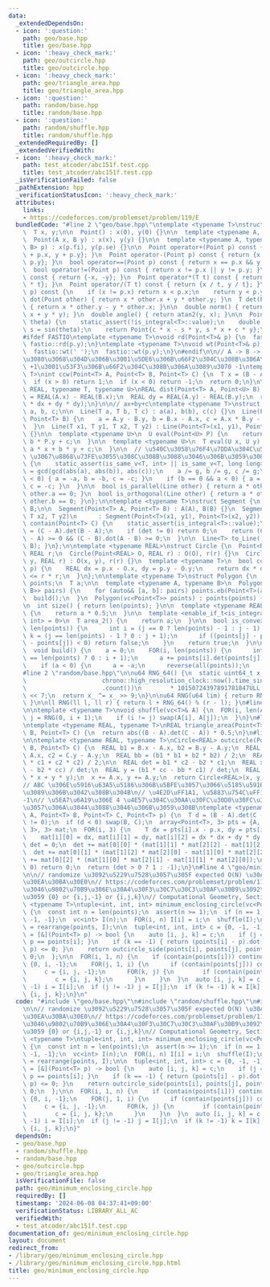 ```yaml
---
data:
  _extendedDependsOn:
  - icon: ':question:'
    path: geo/base.hpp
    title: geo/base.hpp
  - icon: ':heavy_check_mark:'
    path: geo/outcircle.hpp
    title: geo/outcircle.hpp
  - icon: ':heavy_check_mark:'
    path: geo/triangle_area.hpp
    title: geo/triangle_area.hpp
  - icon: ':question:'
    path: random/base.hpp
    title: random/base.hpp
  - icon: ':question:'
    path: random/shuffle.hpp
    title: random/shuffle.hpp
  _extendedRequiredBy: []
  _extendedVerifiedWith:
  - icon: ':heavy_check_mark:'
    path: test_atcoder/abc151f.test.cpp
    title: test_atcoder/abc151f.test.cpp
  _isVerificationFailed: false
  _pathExtension: hpp
  _verificationStatusIcon: ':heavy_check_mark:'
  attributes:
    links:
    - https://codeforces.com/problemset/problem/119/E
  bundledCode: "#line 2 \"geo/base.hpp\"\ntemplate <typename T>\nstruct Point {\n\
    \  T x, y;\n\n  Point() : x(0), y(0) {}\n\n  template <typename A, typename B>\n\
    \  Point(A x, B y) : x(x), y(y) {}\n\n  template <typename A, typename B>\n  Point(pair<A,\
    \ B> p) : x(p.fi), y(p.se) {}\n\n  Point operator+(Point p) const { return {x\
    \ + p.x, y + p.y}; }\n  Point operator-(Point p) const { return {x - p.x, y -\
    \ p.y}; }\n  bool operator==(Point p) const { return x == p.x && y == p.y; }\n\
    \  bool operator!=(Point p) const { return x != p.x || y != p.y; }\n  Point operator-()\
    \ const { return {-x, -y}; }\n  Point operator*(T t) const { return {x * t, y\
    \ * t}; }\n  Point operator/(T t) const { return {x / t, y / t}; }\n\n  bool operator<(Point\
    \ p) const {\n    if (x != p.x) return x < p.x;\n    return y < p.y;\n  }\n  T\
    \ dot(Point other) { return x * other.x + y * other.y; }\n  T det(Point other)\
    \ { return x * other.y - y * other.x; }\n\n  double norm() { return sqrtl(x *\
    \ x + y * y); }\n  double angle() { return atan2(y, x); }\n\n  Point rotate(double\
    \ theta) {\n    static_assert(!is_integral<T>::value);\n    double c = cos(theta),\
    \ s = sin(theta);\n    return Point{c * x - s * y, s * x + c * y};\n  }\n};\n\n\
    #ifdef FASTIO\ntemplate <typename T>\nvoid rd(Point<T>& p) {\n  fastio::rd(p.x),\
    \ fastio::rd(p.y);\n}\ntemplate <typename T>\nvoid wt(Point<T>& p) {\n  fastio::wt(p.x);\n\
    \  fastio::wt(' ');\n  fastio::wt(p.y);\n}\n#endif\n\n// A -> B -> C \u3068\u9032\
    \u3080\u3068\u304D\u306B\u3001\u5DE6\u306B\u66F2\u304C\u308B\u306A\u3089\u3070\
    \ +1\u3001\u53F3\u306B\u66F2\u304C\u308B\u306A\u3089\u3070 -1\ntemplate <typename\
    \ T>\nint ccw(Point<T> A, Point<T> B, Point<T> C) {\n  T x = (B - A).det(C - A);\n\
    \  if (x > 0) return 1;\n  if (x < 0) return -1;\n  return 0;\n}\n\ntemplate <typename\
    \ REAL, typename T, typename U>\nREAL dist(Point<T> A, Point<U> B) {\n  REAL dx\
    \ = REAL(A.x) - REAL(B.x);\n  REAL dy = REAL(A.y) - REAL(B.y);\n  return sqrt(dx\
    \ * dx + dy * dy);\n}\n\n// ax+by+c\ntemplate <typename T>\nstruct Line {\n  T\
    \ a, b, c;\n\n  Line(T a, T b, T c) : a(a), b(b), c(c) {}\n  Line(Point<T> A,\
    \ Point<T> B) {\n    a = A.y - B.y, b = B.x - A.x, c = A.x * B.y - A.y * B.x;\n\
    \  }\n  Line(T x1, T y1, T x2, T y2) : Line(Point<T>(x1, y1), Point<T>(x2, y2))\
    \ {}\n\n  template <typename U>\n  U eval(Point<U> P) {\n    return a * P.x +\
    \ b * P.y + c;\n  }\n\n  template <typename U>\n  T eval(U x, U y) {\n    return\
    \ a * x + b * y + c;\n  }\n\n  // \u540C\u3058\u76F4\u7DDA\u304C\u540C\u3058 a,b,c\
    \ \u3067\u8868\u73FE\u3055\u308C\u308B\u3088\u3046\u306B\u3059\u308B\n  void normalize()\
    \ {\n    static_assert(is_same_v<T, int> || is_same_v<T, long long>);\n    T g\
    \ = gcd(gcd(abs(a), abs(b)), abs(c));\n    a /= g, b /= g, c /= g;\n    if (b\
    \ < 0) { a = -a, b = -b, c = -c; }\n    if (b == 0 && a < 0) { a = -a, b = -b,\
    \ c = -c; }\n  }\n\n  bool is_parallel(Line other) { return a * other.b - b *\
    \ other.a == 0; }\n  bool is_orthogonal(Line other) { return a * other.a + b *\
    \ other.b == 0; }\n};\n\ntemplate <typename T>\nstruct Segment {\n  Point<T> A,\
    \ B;\n\n  Segment(Point<T> A, Point<T> B) : A(A), B(B) {}\n  Segment(T x1, T y1,\
    \ T x2, T y2)\n      : Segment(Point<T>(x1, y1), Point<T>(x2, y2)) {}\n\n  bool\
    \ contain(Point<T> C) {\n    static_assert(is_integral<T>::value);\n    T det\
    \ = (C - A).det(B - A);\n    if (det != 0) return 0;\n    return (C - A).dot(B\
    \ - A) >= 0 && (C - B).dot(A - B) >= 0;\n  }\n\n  Line<T> to_Line() { return Line(A,\
    \ B); }\n};\n\ntemplate <typename REAL>\nstruct Circle {\n  Point<REAL> O;\n \
    \ REAL r;\n  Circle(Point<REAL> O, REAL r) : O(O), r(r) {}\n  Circle(REAL x, REAL\
    \ y, REAL r) : O(x, y), r(r) {}\n  template <typename T>\n  bool contain(Point<T>\
    \ p) {\n    REAL dx = p.x - O.x, dy = p.y - O.y;\n    return dx * dx + dy * dy\
    \ <= r * r;\n  }\n};\n\ntemplate <typename T>\nstruct Polygon {\n  vc<Point<T>>\
    \ points;\n  T a;\n\n  template <typename A, typename B>\n  Polygon(vc<pair<A,\
    \ B>> pairs) {\n    for (auto&& [a, b]: pairs) points.eb(Point<T>(a, b));\n  \
    \  build();\n  }\n  Polygon(vc<Point<T>> points) : points(points) { build(); }\n\
    \n  int size() { return len(points); }\n\n  template <typename REAL>\n  REAL area()\
    \ {\n    return a * 0.5;\n  }\n\n  template <enable_if_t<is_integral<T>::value,\
    \ int> = 0>\n  T area_2() {\n    return a;\n  }\n\n  bool is_convex() {\n    FOR(j,\
    \ len(points)) {\n      int i = (j == 0 ? len(points) - 1 : j - 1);\n      int\
    \ k = (j == len(points) - 1 ? 0 : j + 1);\n      if ((points[j] - points[i]).det(points[k]\
    \ - points[j]) < 0) return false;\n    }\n    return true;\n  }\n\nprivate:\n\
    \  void build() {\n    a = 0;\n    FOR(i, len(points)) {\n      int j = (i + 1\
    \ == len(points) ? 0 : i + 1);\n      a += points[i].det(points[j]);\n    }\n\
    \    if (a < 0) {\n      a = -a;\n      reverse(all(points));\n    }\n  }\n};\n\
    #line 2 \"random/base.hpp\"\n\nu64 RNG_64() {\n  static uint64_t x_\n      = uint64_t(chrono::duration_cast<chrono::nanoseconds>(\n\
    \                     chrono::high_resolution_clock::now().time_since_epoch())\n\
    \                     .count())\n        * 10150724397891781847ULL;\n  x_ ^= x_\
    \ << 7;\n  return x_ ^= x_ >> 9;\n}\n\nu64 RNG(u64 lim) { return RNG_64() % lim;\
    \ }\n\nll RNG(ll l, ll r) { return l + RNG_64() % (r - l); }\n#line 2 \"random/shuffle.hpp\"\
    \n\ntemplate <typename T>\nvoid shuffle(vc<T>& A) {\n  FOR(i, len(A)) {\n    int\
    \ j = RNG(0, i + 1);\n    if (i != j) swap(A[i], A[j]);\n  }\n}\n#line 1 \"geo/triangle_area.hpp\"\
    \ntemplate <typename REAL, typename T>\nREAL triangle_area(Point<T> A, Point<T>\
    \ B, Point<T> C) {\n  return abs((B - A).det(C - A)) * 0.5;\n}\n#line 3 \"geo/outcircle.hpp\"\
    \n\ntemplate <typename REAL, typename T>\nCircle<REAL> outcircle(Point<T> A, Point<T>\
    \ B, Point<T> C) {\n  REAL b1 = B.x - A.x, b2 = B.y - A.y;\n  REAL c1 = C.x -\
    \ A.x, c2 = C.y - A.y;\n  REAL bb = (b1 * b1 + b2 * b2) / 2;\n  REAL cc = (c1\
    \ * c1 + c2 * c2) / 2;\n\n  REAL det = b1 * c2 - b2 * c1;\n  REAL x = (bb * c2\
    \ - b2 * cc) / det;\n  REAL y = (b1 * cc - bb * c1) / det;\n  REAL r = sqrt(x\
    \ * x + y * y);\n  x += A.x, y += A.y;\n  return Circle<REAL>(x, y, r);\n}\n\n\
    // ABC \u306E\u5916\u63A5\u5186\u306B\u5BFE\u3057\u3066\u5185\u5916\u3069\u3061\
    \u3089\u306B\u3042\u308B\u304B\n// \u4E2D\uFF1A1, \u5883\u754C\uFF1A0, \u5916\uFF1A\
    -1\n// \u5EA7\u6A19\u306E 4 \u4E57\u304C\u30AA\u30FC\u30D0\u30FC\u30D5\u30ED\u30FC\
    \u3057\u306A\u3044\u3088\u3046\u306B\u3059\u308B\ntemplate <typename T>\nint outcircle_side(Point<T>\
    \ A, Point<T> B, Point<T> C, Point<T> p) {\n  T d = (B - A).det(C - A);\n  assert(d\
    \ != 0);\n  if (d < 0) swap(B, C);\n  array<Point<T>, 3> pts = {A, B, C};\n  array<array<T,\
    \ 3>, 3> mat;\n  FOR(i, 3) {\n    T dx = pts[i].x - p.x, dy = pts[i].y - p.y;\n\
    \    mat[i][0] = dx, mat[i][1] = dy, mat[i][2] = dx * dx + dy * dy;\n  }\n  T\
    \ det = 0;\n  det += mat[0][0] * (mat[1][1] * mat[2][2] - mat[1][2] * mat[2][1]);\n\
    \  det += mat[0][1] * (mat[1][2] * mat[2][0] - mat[1][0] * mat[2][2]);\n  det\
    \ += mat[0][2] * (mat[1][0] * mat[2][1] - mat[1][1] * mat[2][0]);\n  if (det ==\
    \ 0) return 0;\n  return (det > 0 ? 1 : -1);\n}\n#line 4 \"geo/minimum_enclosing_circle.hpp\"\
    \n\n// randomize \u3092\u5229\u7528\u3057\u305F expected O(N) \u30A2\u30EB\u30B4\
    \u30EA\u30BA\u30E0\n// https://codeforces.com/problemset/problem/119/E\n// \u4F7F\
    \u3046\u9802\u70B9\u306E\u30A4\u30F3\u30C7\u30C3\u30AF\u30B9\u3092\u304B\u3048\
    \u3059 {0} or {i,j,-1} or {i,j,k}\n// Computational Geometry, Section 4.7\ntemplate\
    \ <typename T>\ntuple<int, int, int> minimum_enclosing_circle(vc<Point<T>> points)\
    \ {\n  const int n = len(points);\n  assert(n >= 1);\n  if (n == 1) return {0,\
    \ -1, -1};\n  vc<int> I(n);\n  FOR(i, n) I[i] = i;\n  shuffle(I);\n\n  points\
    \ = rearrange(points, I);\n\n  tuple<int, int, int> c = {0, -1, -1};\n  auto contain\
    \ = [&](Point<T> p) -> bool {\n    auto [i, j, k] = c;\n    if (j == -1) { return\
    \ p == points[i]; }\n    if (k == -1) { return (points[i] - p).dot(points[j] -\
    \ p) <= 0; }\n    return outcircle_side(points[i], points[j], points[k], p) >=\
    \ 0;\n  };\n\n  FOR(i, 1, n) {\n    if (contain(points[i])) continue;\n    c =\
    \ {0, i, -1};\n    FOR(j, 1, i) {\n      if (contain(points[j])) continue;\n \
    \     c = {i, j, -1};\n      FOR(k, j) {\n        if (contain(points[k])) continue;\n\
    \        c = {i, j, k};\n      }\n    }\n  }\n  auto [i, j, k] = c;\n  if (i !=\
    \ -1) i = I[i];\n  if (j != -1) j = I[j];\n  if (k != -1) k = I[k];\n  return\
    \ {i, j, k};\n}\n"
  code: "#include \"geo/base.hpp\"\n#include \"random/shuffle.hpp\"\n#include \"geo/outcircle.hpp\"\
    \n\n// randomize \u3092\u5229\u7528\u3057\u305F expected O(N) \u30A2\u30EB\u30B4\
    \u30EA\u30BA\u30E0\n// https://codeforces.com/problemset/problem/119/E\n// \u4F7F\
    \u3046\u9802\u70B9\u306E\u30A4\u30F3\u30C7\u30C3\u30AF\u30B9\u3092\u304B\u3048\
    \u3059 {0} or {i,j,-1} or {i,j,k}\n// Computational Geometry, Section 4.7\ntemplate\
    \ <typename T>\ntuple<int, int, int> minimum_enclosing_circle(vc<Point<T>> points)\
    \ {\n  const int n = len(points);\n  assert(n >= 1);\n  if (n == 1) return {0,\
    \ -1, -1};\n  vc<int> I(n);\n  FOR(i, n) I[i] = i;\n  shuffle(I);\n\n  points\
    \ = rearrange(points, I);\n\n  tuple<int, int, int> c = {0, -1, -1};\n  auto contain\
    \ = [&](Point<T> p) -> bool {\n    auto [i, j, k] = c;\n    if (j == -1) { return\
    \ p == points[i]; }\n    if (k == -1) { return (points[i] - p).dot(points[j] -\
    \ p) <= 0; }\n    return outcircle_side(points[i], points[j], points[k], p) >=\
    \ 0;\n  };\n\n  FOR(i, 1, n) {\n    if (contain(points[i])) continue;\n    c =\
    \ {0, i, -1};\n    FOR(j, 1, i) {\n      if (contain(points[j])) continue;\n \
    \     c = {i, j, -1};\n      FOR(k, j) {\n        if (contain(points[k])) continue;\n\
    \        c = {i, j, k};\n      }\n    }\n  }\n  auto [i, j, k] = c;\n  if (i !=\
    \ -1) i = I[i];\n  if (j != -1) j = I[j];\n  if (k != -1) k = I[k];\n  return\
    \ {i, j, k};\n}"
  dependsOn:
  - geo/base.hpp
  - random/shuffle.hpp
  - random/base.hpp
  - geo/outcircle.hpp
  - geo/triangle_area.hpp
  isVerificationFile: false
  path: geo/minimum_enclosing_circle.hpp
  requiredBy: []
  timestamp: '2024-06-08 04:37:41+09:00'
  verificationStatus: LIBRARY_ALL_AC
  verifiedWith:
  - test_atcoder/abc151f.test.cpp
documentation_of: geo/minimum_enclosing_circle.hpp
layout: document
redirect_from:
- /library/geo/minimum_enclosing_circle.hpp
- /library/geo/minimum_enclosing_circle.hpp.html
title: geo/minimum_enclosing_circle.hpp
---
```

